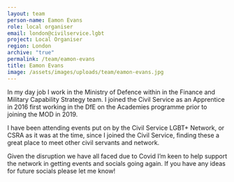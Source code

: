 ```yaml
---
layout: team
person-name: Eamon Evans
role: local organiser
email: london@civilservice.lgbt
project: Local Organiser
region: London
archive: "true"
permalink: /team/eamon-evans
title: Eamon Evans
image: /assets/images/uploads/team/eamon-evans.jpg
---
```


In my day job I work in the Ministry of Defence within in the Finance and Military Capability Strategy team. I joined the Civil Service as an Apprentice in 2016 first working in the DfE on the Academies programme prior to joining the MOD in 2019. 

I have been attending events put on by the Civil Service LGBT+ Network, or CSRA as it was at the time, since I joined the Civil Service, finding these a great place to meet other civil servants and network. 

Given the disruption we have all faced due to Covid I’m keen to help support the network in getting events and socials going again. If you have any ideas for future socials please let me know!
